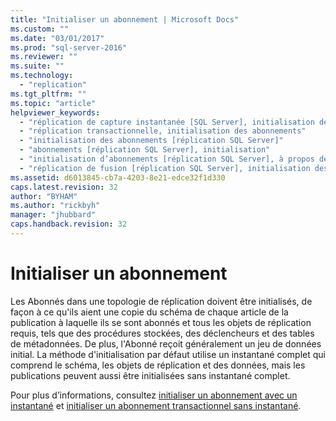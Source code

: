 ```yaml
---
title: "Initialiser un abonnement | Microsoft Docs"
ms.custom: ""
ms.date: "03/01/2017"
ms.prod: "sql-server-2016"
ms.reviewer: ""
ms.suite: ""
ms.technology: 
  - "replication"
ms.tgt_pltfrm: ""
ms.topic: "article"
helpviewer_keywords: 
  - "réplication de capture instantanée [SQL Server], initialisation des abonnements"
  - "réplication transactionnelle, initialisation des abonnements"
  - "initialisation des abonnements [réplication SQL Server]"
  - "abonnements [réplication SQL Server], initialisation"
  - "initialisation d’abonnements [réplication SQL Server], à propos de l’initialisation d’abonnements"
  - "réplication de fusion [réplication SQL Server], initialisation des abonnements"
ms.assetid: d6013845-cb7a-4203-8e21-edce32f1d330
caps.latest.revision: 32
author: "BYHAM"
ms.author: "rickbyh"
manager: "jhubbard"
caps.handback.revision: 32
---
```

# Initialiser un abonnement
  Les Abonnés dans une topologie de réplication doivent être initialisés, de façon à ce qu'ils aient une copie du schéma de chaque article de la publication à laquelle ils se sont abonnés et tous les objets de réplication requis, tels que des procédures stockées, des déclencheurs et des tables de métadonnées. De plus, l'Abonné reçoit généralement un jeu de données initial. La méthode d'initialisation par défaut utilise un instantané complet qui comprend le schéma, les objets de réplication et des données, mais les publications peuvent aussi être initialisées sans instantané complet.  
  
 Pour plus d’informations, consultez [initialiser un abonnement avec un instantané](../../relational-databases/replication/initialize-a-subscription-with-a-snapshot.md) et [initialiser un abonnement transactionnel sans instantané](../../relational-databases/replication/initialize-a-transactional-subscription-without-a-snapshot.md).  
  
  